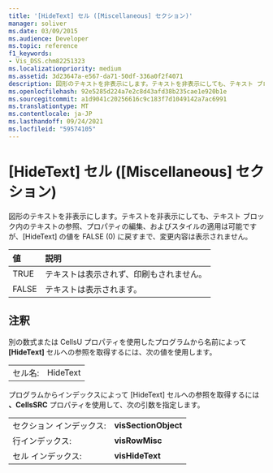 ```yaml
---
title: '[HideText] セル ([Miscellaneous] セクション)'
manager: soliver
ms.date: 03/09/2015
ms.audience: Developer
ms.topic: reference
f1_keywords:
- Vis_DSS.chm82251323
ms.localizationpriority: medium
ms.assetid: 3d23647a-e567-da71-50df-336a0f2f4071
description: 図形のテキストを非表示にします。テキストを非表示にしても、テキスト ブロック内のテキストの参照、プロパティの編集、およびスタイルの適用は可能ですが、[HideText] の値を FALSE (0) に戻すまで、変更内容は表示されません。
ms.openlocfilehash: 92e5285d224a7e2c8d43afd38b235cae1e920b1e
ms.sourcegitcommit: a1d9041c20256616c9c183f7d1049142a7ac6991
ms.translationtype: MT
ms.contentlocale: ja-JP
ms.lasthandoff: 09/24/2021
ms.locfileid: "59574105"
---
```

# <a name="hidetext-cell-miscellaneous-section"></a>[HideText] セル ([Miscellaneous] セクション)

図形のテキストを非表示にします。テキストを非表示にしても、テキスト ブロック内のテキストの参照、プロパティの編集、およびスタイルの適用は可能ですが、[HideText] の値を FALSE (0) に戻すまで、変更内容は表示されません。
  
|**値**|**説明**|
|:-----|:-----|
| TRUE  <br/> | テキストは表示されず、印刷もされません。  <br/> |
| FALSE  <br/> | テキストは表示されます。  <br/> |
   
## <a name="remarks"></a>注釈

別の数式または CellsU プロパティを使用したプログラムから名前によって **[HideText]** セルへの参照を取得するには、次の値を使用します。 
  
|||
|:-----|:-----|
| セル名:  <br/> | HideText  <br/> |
   
プログラムからインデックスによって [HideText] セルへの参照を取得するには **、CellsSRC** プロパティを使用して、次の引数を指定します。 
  
|||
|:-----|:-----|
| セクション インデックス:  <br/> |**visSectionObject** <br/> |
| 行インデックス:  <br/> |**visRowMisc** <br/> |
| セル インデックス:  <br/> |**visHideText** <br/> |
   

